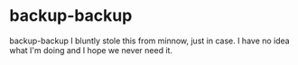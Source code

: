 # backup-backup
backup-backup
I bluntly stole this from minnow, just in case. I have no idea what I'm doing and I hope we never need it.
